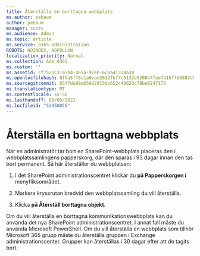 ```yaml
---
title: Återställa en borttagna webbplats
ms.author: pebaum
author: pebaum
manager: scotv
ms.audience: Admin
ms.topic: article
ms.service: o365-administration
ROBOTS: NOINDEX, NOFOLLOW
localization_priority: Normal
ms.collection: Adm_O365
ms.custom: ''
ms.assetid: cf7521c3-97b4-465a-97eb-6c0a41338a30
ms.openlocfilehash: 8f9a5f78c1a0eae2632fbf7c5132e520847feef415f7b6887d5d7796af720304
ms.sourcegitcommit: b5f7da89a650d2915dc652449623c78be6247175
ms.translationtype: MT
ms.contentlocale: sv-SE
ms.lasthandoff: 08/05/2021
ms.locfileid: "53958855"
---
```

# <a name="restore-a-deleted-site"></a>Återställa en borttagna webbplats

När en administratör tar bort en SharePoint-webbplats placeras den i webbplatssamlingens papperskorg, där den sparas i 93 dagar innan den tas bort permanent. Så här återställer du webbplatsen:
  
1. I det SharePoint administrationscentret klickar du **på Papperskorgen i** menyfliksområdet. 
    
2. Markera kryssrutan bredvid den webbplatssamling du vill återställa.
    
3. Klicka **på Återställ borttagna objekt.**
    
Om du vill återställa en borttagna kommunikationswebbplats kan du använda det nya SharePoint administrationscentret. I annat fall måste du använda Microsoft PowerShell. Om du vill återställa en webbplats som tillhör Microsoft 365 grupp måste du återställa gruppen i Exchange administrationscenter. Grupper kan återställas i 30 dagar efter att de tagits bort.
  

